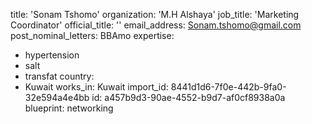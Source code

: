 title: 'Sonam Tshomo'
organization: 'M.H Alshaya'
job_title: 'Marketing Coordinator'
official_title: ''
email_address: Sonam.tshomo@gmail.com
post_nominal_letters: BBAmo
expertise:
  - hypertension
  - salt
  - transfat
country:
  - Kuwait
works_in: Kuwait
import_id: 8441d1d6-7f0e-442b-9fa0-32e594a4e4bb
id: a457b9d3-90ae-4552-b9d7-af0cf8938a0a
blueprint: networking
